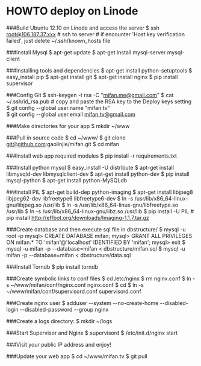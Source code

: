 HOWTO deploy on Linode
======================

###Build Ubuntu 12.10 on Linode and access the server
	$ ssh root@106.187.37.xxx
	# ssh to server
	# if encounter 'Host key verification failed', just delete ~/.ssh/known_hosts file

###Install Mysql
	$ apt-get update
	$ apt-get install mysql-server mysql-client

###Installing tools and dependencies
	$ apt-get install python-setuptools 
	$ easy_install pip 
	$ apt-get install git 
	$ apt-get install nginx 
	$ pip install supervisor 

###Config Git
	$ ssh-keygen -t rsa -C "mifan.me@gmail.com"
	$ cat ~/.ssh/id_rsa.pub
	# copy and paste the RSA key to the Deploy keys setting
	$ git config --global user.name "mifan.tv"  
	$ git config --global user.email mifan.tv@gmail.com  

###Make directories for your app
	$ mkdir ~/www

###Pull in source code
	$ cd ~/www/
	$ git clone git@github.com:gaolinjie/mifan.git
	$ cd mifan

###Install web app required modules
	$ pip install -r requirements.txt

###Install python mysql
	$ easy_install -U distribute
	$ apt-get install libmysqld-dev libmysqlclient-dev
        $ apt-get install python-dev
	$ pip install mysql-python
	$ apt-get install python-MySQLdb

###Install PIL
	$ apt-get build-dep python-imaging 
	$ apt-get install libjpeg8 libjpeg62-dev libfreetype6 libfreetype6-dev
	$ ln -s /usr/lib/x86_64-linux-gnu/libjpeg.so /usr/lib
	$ ln -s /usr/lib/x86_64-linux-gnu/libfreetype.so /usr/lib
	$ ln -s /usr/lib/x86_64-linux-gnu/libz.so /usr/lib
	$ pip install -U PIL
	# pip install http://effbot.org/downloads/Imaging-1.1.7.tar.gz

###Create database and then execute sql file in dbstructure/
	$ mysql -u root -p
	mysql> CREATE DATABASE mifan;
	mysql> GRANT ALL PRIVILEGES ON mifan.* TO 'mifan'@'localhost' IDENTIFIED BY 'mifan';
	mysql> exit
	$ mysql -u mifan -p --database=mifan < dbstructure/mifan.sql
	$ mysql -u mifan -p --database=mifan < dbstructure/data.sql

###Install Torndb
    $ pip install torndb

###Create symbolic links to conf files
	$ cd /etc/nginx 
	$ rm nginx.conf
	$ ln -s ~/www/mifan/conf/nginx.conf nginx.conf 
	$ cd
	$ ln -s ~/www/mifan/conf/supervisord.conf supervisord.conf  

###Create nginx user
	$ adduser --system --no-create-home --disabled-login --disabled-password --group nginx 

###Create a logs directory:
	$ mkdir ~/logs 

###Start Supervisor and Nginx
	$ supervisord
	$ /etc/init.d/nginx start

###Visit your public IP address and enjoy!

###Update your web app
	$ cd ~/www/mifan.tv
	$ git pull

